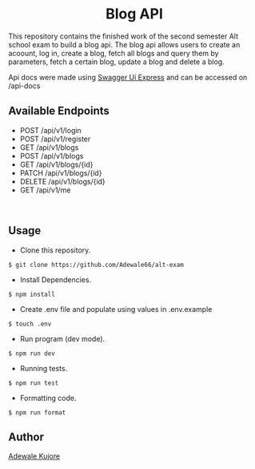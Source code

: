 <center> <h1>Blog API</h1> </center>

This repository contains the finished work of the second semester Alt school exam to build a blog api. The blog api allows users to create an acoount, log in, create a blog, fetch all blogs and query them by parameters, fetch a certain blog, update a blog and delete a blog. 

Api docs were made using [Swagger Ui Express](https://www.npmjs.com/package/swagger-ui-express) and can be accessed on /api-docs

<h2> Available Endpoints </h2>

- POST /api/v1/login
- POST /api/v1/register
- GET  /api/v1/blogs
- POST /api/v1/blogs
- GET  /api/v1/blogs/{id}
- PATCH /api/v1/blogs/{id}
- DELETE /api/v1/blogs/{id}
- GET /api/v1/me


<br>
<h2>Usage</h2>

- Clone this repository.
```
$ git clone https://github.com/Adewale66/alt-exam
```
- Install Dependencies.
```
$ npm install
```
- Create .env file and populate using values in .env.example
```
$ touch .env
```
- Run program (dev mode).
```
$ npm run dev
```
- Running tests.
```
$ npm run test
```
- Formatting code.
```
$ npm run format
```
## Author
[Adewale Kujore](https://github.com/Adewale66)
